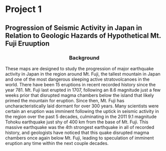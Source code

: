 # Project 1

## Progression of Seismic Activity in Japan in Relation to Geologic Hazards of Hypothetical Mt. Fuji Eruuption

### <p align="center"> Background <p/>
These maps are designed to study the progression of major earthquake activity in Japan in the region around Mt. Fuji, the tallest mountain in Japan and one of the most dangerous sleeping active stratovolcanoes in the world. There have been 15 eruptions in recent recorded history since the year 781. Mt. Fuji last erupted in 1707, following an 8.6 magnitude just a few weeks prior that disrupted magma chambers below the island that likely primed the mountain for eruption. Since then, Mt. Fuji has uncharacteristically laid dormant for over 300 years. Many scientists were certain an eruption was imminent following the uptick in seismic activity in the region over the past 5 decades, culminating in the 2011 9.1 magnitude Tohoku earthquake just shy of 400 km from the base of Mt. Fuji. This massive earthquake was the 4th strongest earthquake in all of recorded history, and geologists have noticed that this quake disrupted magma chambers once again below Mt. Fuji, leading to speculation of imminent eruption any time within the next couple decades. 

